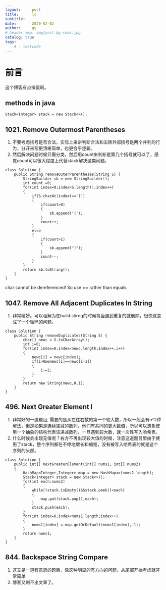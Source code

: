 ```yaml
---
layout:     post
title:      lc
subtitle:   
date:       2020-02-02
author:     gy
# header-img: img/post-bg-cook.jpg
catalog: true
tags:
    # - leetcode
---
```

# 前言
这个博客有点操蛋啊。
## methods in java
```
Stack<Integer> stack = new Stack<>();
```
## 1021. Remove Outermost Parentheses
1. 不要考虑括号是否合法，实际上来讲判断合法和去除外部括号是两个并列的行为，分开来写更清晰简单，也更合乎逻辑。
2. 然后解决问题时候只需分类，然后用count来判断是第几个括号就可以了，感觉count可以很大程度上代替stack解决这类问题。
```
class Solution {
    public String removeOuterParentheses(String S) {
        StringBuilder sb = new StringBuilder();
        int count =0;
        for(int index=0;index<S.length();index++)
        {
            if(S.charAt(index)=='(')
            {
                if(count>0)
                {
                    sb.append('(');
                }
                count++;
            }
            else
            {
                if(count>1)
                {
                    sb.append(")");
                }
                count--;
            }
        }
        return sb.toString();
    }
}
```

char cannot be dereferenced! So use == rather than equals

## 1047. Remove All Adjacent Duplicates In String
1. 非常精妙。可以理解为在build stirng的时候每当遇到重复的就删除，很快就变成了一个循环的问题。

```
class Solution {
    public String removeDuplicates(String S) {
        char[] newc = S.toCharArray();
        int i=0;
        for(int index=0;index<newc.length;index++,i++)
        {
            newc[i] = newc[index];
            if(i>0&&newc[i]==newc[i-1])
            {
                i-=2;
            }
        }
        return new String(newc,0,i);
    }
}
```

## 496. Next Greater Element I
1. 非常好的一道题目, 需要的是从左往右数的第一个较大数，所以一般会有n^2种解法，但是如果是连续递减的数列，他们有共同的更大数值，所以可以想象使用一个抽象的结构代表该递减数列，一旦遇到较大数，就一次性写入哈希表。
2.  什么时候会出现无值呢？右方不再出现较大值的时候，注意这道题目里由于使用了stack，整个序列都在不停地增长和缩短，没有被写入哈希表的就是这个序列的头部。

```
class Solution {
    public int[] nextGreaterElement(int[] nums1, int[] nums2) 
    {
        HashMap<Integer,Integer> map = new HashMap<>(nums2.length);
        Stack<Integer> stack = new Stack<>();
        for(int each:nums2)
        {
            while(!stack.isEmpty()&&stack.peek()<each)
            {
                map.put(stack.pop(),each);
            }
            stack.push(each);
        }
        for(int index=0;index<nums1.length;index++)
        {
            nums1[index] = map.getOrDefault(nums1[index],-1);
        }
        return nums1;
    }
}
```

## 844. Backspace String Compare
1. 这又是一道有意思的题目，像这种明显的有方向的问题，从尾部开始考虑就非常简单
2. 博客又刷不出文章了。